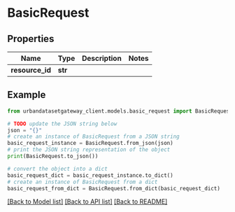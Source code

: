 # BasicRequest


## Properties

Name | Type | Description | Notes
------------ | ------------- | ------------- | -------------
**resource_id** | **str** |  | 

## Example

```python
from urbandatasetgateway_client.models.basic_request import BasicRequest

# TODO update the JSON string below
json = "{}"
# create an instance of BasicRequest from a JSON string
basic_request_instance = BasicRequest.from_json(json)
# print the JSON string representation of the object
print(BasicRequest.to_json())

# convert the object into a dict
basic_request_dict = basic_request_instance.to_dict()
# create an instance of BasicRequest from a dict
basic_request_from_dict = BasicRequest.from_dict(basic_request_dict)
```
[[Back to Model list]](../README.md#documentation-for-models) [[Back to API list]](../README.md#documentation-for-api-endpoints) [[Back to README]](../README.md)


